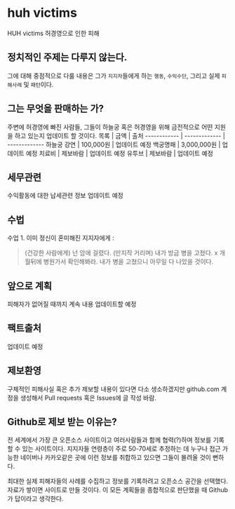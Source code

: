 # huh victims
HUH victims 허경영으로 인한 피해

## 정치적인 주제는 다루지 않는다.
그에 대해 중점적으로 다룰 내용은 그가 `지지자`들에게 하는 `행동`, `수익수단`, 그리고 실제 `피해사례` 및 `패턴`이다.

## 그는 무엇을 판매하는 가?
주변에 허경영에 빠진 사람들, 그들이 하늘궁 혹은 허경영을 위해 금전적으로 어떤 지원을 하고 있는지 업데이트 할 것이다.
목록 | 금액 | 출처
------------ | ------------- | ------------- 
하늘궁 강연 | 100,000원 | 업데이트 예정
백궁명패 | 3,000,000원 | 업데이트 예정
치료비 | 제보바람 | 업데이트 예정
유투브 | 제보바람 | 업데이트 예정

## 세무관련
수익활동에 대한 납세관련 정보 업데이트 예정

## 수법
수업 1. 이미 정신이 혼미해진 지지자에게 :
> (건강한 사람에게) 넌 암에 걸렸다. 
> (만지작 거리며) 내가 방금 병을 고쳤다.
> x 개월뒤에 병원가서 확인해봐라. 내가 병을 고쳤으니 아무일 다 나았을 것이다.


## 앞으로 계획
피해자가 없어질 때까지 계속 내용 업데이트할 예정

## 팩트출처
업데이트 예정

## 제보환영
구체적인 피해사실 혹은 추가 제보할 내용이 있다면 다소 생소하겠지만 github.com 계정을 생성해서 Pull requests 혹은 Issues에 글 작성 바람.

## Github로 제보 받는 이유는?
전 세계에서 가장 큰 오픈소스 사이트이고 여러사람들과 함께 협력(?)하며 정보를 기록할 수 있는 사이트이다. 지지자들 연령층이 주로 50-70세로 추정하는 데 누구나 접근 가능한 네이버나 카카오같은 곳에 이런 정보를 취합하고 있으면 그들이 몰려올 것이 뻔하다. 

최대한 실제 피해자들의 사례를 수집하고 정보를 기록하려고 오픈소스 공간을 선택했다. 자료가 쌓이면 사이트로 만들 것이다. 이 모든 계획들을 종합적으로 판단했을 때 Github가 답이라고 생각한다.
